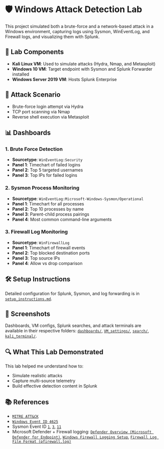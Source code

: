# 🛡️ Windows Attack Detection Lab

This project simulated both a brute-force and a network-based attack in a Windows environment, capturing logs using Sysmon, WinEventLog, and Firewall logs, and visualizing them with Splunk.

## 🔧 Lab Components
- **Kali Linux VM**: Used to simulate attacks (Hydra, Nmap, and Metasploit)
- **Windows 10 VM**: Target endpoint with Sysmon and Splunk Forwarder installed
- **Windows Server 2019 VM**: Hosts Splunk Enterprise

## 🧪 Attack Scenario
- Brute-force login attempt via Hydra
- TCP port scanning via Nmap
- Reverse shell execution via Metasploit

## 📊 Dashboards

### 1. Brute Force Detection
- **Sourcetype**: `WinEventLog:Security`
- **Panel 1**: Timechart of failed logins
- **Panel 2**: Top 5 targeted usernames
- **Panel 3**: Top IPs for failed logins

### 2. Sysmon Process Monitoring
- **Sourcetype**: `WinEventLog:Microsoft-Windows-Sysmon/Operational`
- **Panel 1**: Timechart for all processes
- **Panel 2**: Top 10 processes by name
- **Panel 3**: Parent-child process pairings
- **Panel 4**: Most common command-line arguments

### 3. Firewall Log Monitoring
- **Sourcetype**: `WinFirewallLog`
- **Panel 1**: Timechart of firewall events
- **Panel 2**: Top blocked destination ports
- **Panel 3**: Top source IPs
- **Panel 4**: Allow vs drop comparison

## 🛠️ Setup Instructions
Detailed configuration for Splunk, Sysmon, and log forwarding is in [`setup_instructions.md`](setup_instructions.md).

## 📸 Screenshots
Dashboards, VM configs, Splunk searches, and attack terminals are available in their respective folders: [`dashboards/`](dashboards/), [`VM_settings/`](VM_settings/), [`search/`](search/), [`kali_terminal/`](kali_terminal/).

## 🔍 What This Lab Demonstrated
This lab helped me understand how to:
- Simulate realistic attacks
- Capture multi-source telemetry
- Build effective detection content in Splunk

## 📚 References
- [`MITRE ATT&CK`](https://attack.mitre.org)
- [`Windows Event ID 4625`](https://learn.microsoft.com/en-us/windows/security/threat-protection/auditing/event-4625)
- Sysmon Event ID [`1`](https://learn.microsoft.com/en-us/sysinternals/downloads/sysmon#event-id-1-process-creation), [`3`](https://learn.microsoft.com/en-us/sysinternals/downloads/sysmon#event-id-3-network-connection), [`11`](https://learn.microsoft.com/en-us/sysinternals/downloads/sysmon#event-id-11-filecreate)
- Microsoft Defender + Firewall logging: [`Defender Overview (Microsoft Defender for Endpoint)`](https://learn.microsoft.com/en-us/microsoft-365/security/defender-endpoint/microsoft-defender-endpoint?view=o365-worldwide), [`Windows Firewall Logging Setup`](https://learn.microsoft.com/en-us/windows/security/operating-system-security/network-security/windows-firewall/configure-logging?tabs=intune), [`Firewall Log File Format (pfirewall.log)`](https://www.exabeam.com/explainers/event-logging/firewall-logs/)
